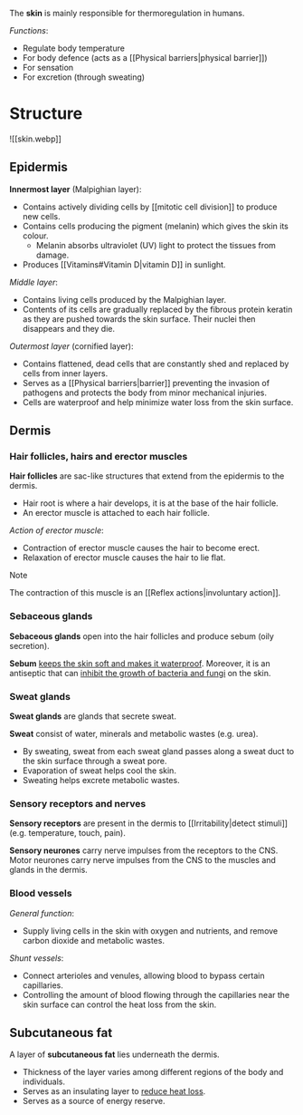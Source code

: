 The **skin** is mainly responsible for <span class="hi-green">thermoregulation</span> in humans.

*Functions*:
- Regulate body temperature
- For body defence (acts as a [[Physical barriers|physical barrier]])
- For sensation
- For excretion (through sweating)

# Structure
![[skin.webp]]

## Epidermis
**Innermost layer** (Malpighian layer):
- Contains actively dividing cells by [[mitotic cell division]] to produce new cells.
- Contains cells producing the pigment (melanin) which gives the skin its colour.
	- Melanin absorbs ultraviolet (UV) light to protect the tissues from damage.
- Produces [[Vitamins#Vitamin D|vitamin D]] in sunlight.

*Middle layer*:
- Contains living cells produced by the Malpighian layer.
- Contents of its cells are gradually replaced by the fibrous protein keratin as they are pushed towards the skin surface. Their nuclei then disappears and they die.

*Outermost layer* (cornified layer):
- Contains flattened, dead cells that are constantly shed and replaced by cells from inner layers.
- Serves as a [[Physical barriers|barrier]] preventing the invasion of pathogens and protects the body from minor mechanical injuries.
- Cells are waterproof and help minimize water loss from the skin surface.

## Dermis
### Hair follicles, hairs and erector muscles
**Hair follicles** are sac-like structures that extend from the epidermis to the dermis.
- <span class="hi-blue">Hair root</span> is where a hair develops, it is at the base of the hair follicle.
- An <span class="hi-blue">erector muscle</span> is attached to each hair follicle.

*Action of erector muscle*:
- Contraction of erector muscle causes the hair to become erect.
- Relaxation of erector muscle causes the hair to lie flat.

> [!note]
> The contraction of this muscle is an [[Reflex actions|involuntary action]].

### Sebaceous glands
**Sebaceous glands** open into the hair follicles and produce <span class="hi-blue">sebum</span> (oily secretion).

**Sebum** <u>keeps the skin soft and makes it waterproof</u>. Moreover, it is an <span class="hi-blue">antiseptic</span> that can <u>inhibit the growth of bacteria and fungi</u> on the skin.

### Sweat glands
**Sweat glands** are glands that secrete <span class="hi-blue">sweat</span>.

**Sweat** consist of water, minerals and metabolic wastes (e.g. urea).
- By sweating, sweat from each sweat gland passes along a <span class="hi-blue">sweat duct</span> to the skin surface through a <span class="hi-blue">sweat pore</span>.
- Evaporation of sweat <span class="hi-green">helps cool the skin</span>.
- Sweating <span class="hi-green">helps excrete metabolic wastes</span>.

### Sensory receptors and nerves
**Sensory receptors** are present in the dermis to [[Irritability|detect stimuli]] (e.g. temperature, touch, pain).

**Sensory neurones** carry nerve impulses from the receptors to the CNS. Motor neurones carry nerve impulses from the CNS to the muscles and glands in the dermis.

### Blood vessels
*General function*:
- Supply living cells in the skin with oxygen and nutrients, and remove carbon dioxide and metabolic wastes.

*Shunt vessels*:
- Connect arterioles and venules, allowing blood to bypass certain capillaries.
- Controlling the amount of blood flowing through the capillaries near the skin surface can control the heat loss from the skin.

## Subcutaneous fat
A layer of **subcutaneous fat** lies underneath the dermis.
- Thickness of the layer varies among different regions of the body and individuals.
- Serves as an <span class="hi-green">insulating layer</span> to <u>reduce heat loss</u>.
- Serves as a source of <span class="hi-green">energy reserve</span>.
